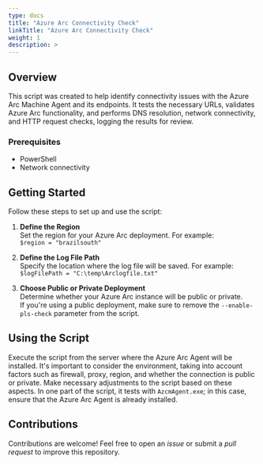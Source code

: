 ```yaml
---
type: docs
title: "Azure Arc Connectivity Check"
linkTitle: "Azure Arc Connectivity Check"
weight: 1
description: >
---
```


## Overview  

This script was created to help identify connectivity issues with the Azure Arc Machine Agent and its endpoints. It tests the necessary URLs, validates Azure Arc functionality, and performs DNS resolution, network connectivity, and HTTP request checks, logging the results for review.

### Prerequisites

- PowerShell
- Network connectivity

## Getting Started

Follow these steps to set up and use the script:

1. **Define the Region**  
   Set the region for your Azure Arc deployment. For example:  
   `$region = "brazilsouth"`

2. **Define the Log File Path**  
   Specify the location where the log file will be saved. For example:  
   `$logFilePath = "C:\temp\Arclogfile.txt"`

3. **Choose Public or Private Deployment**  
   Determine whether your Azure Arc instance will be public or private.  
   If you're using a public deployment, make sure to remove the `--enable-pls-check` parameter from the script.

## Using the Script

Execute the script from the server where the Azure Arc Agent will be installed. It's important to consider the environment, taking into account factors such as firewall, proxy, region, and whether the connection is public or private. Make necessary adjustments to the script based on these aspects. In one part of the script, it tests with `AzcmAgent.exe`; in this case, ensure that the Azure Arc Agent is already installed.

## Contributions

Contributions are welcome! Feel free to open an _issue_ or submit a _pull request_ to improve this repository.